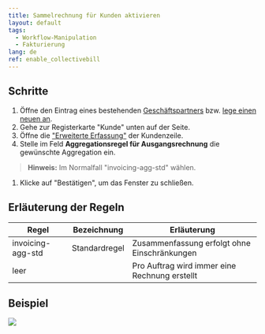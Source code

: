 ```yaml
---
title: Sammelrechnung für Kunden aktivieren
layout: default
tags:
  - Workflow-Manipulation
  - Fakturierung
lang: de
ref: enable_collectivebill
---
```


## Schritte
1. Öffne den Eintrag eines bestehenden [Geschäftspartners](Menu) bzw. [lege einen neuen an](Neuer_Geschaeftspartner).
1. Gehe zur Registerkarte "Kunde" unten auf der Seite.
1. Öffne die ["Erweiterte Erfassung"](AdvancedEditTab_Öffnen) der Kundenzeile.
1. Stelle im Feld **Aggregationsregel für Ausgangsrechnung** die gewünschte Aggregation ein.
 >**Hinweis:** Im Normalfall "invoicing-agg-std" wählen.

1. Klicke auf "Bestätigen", um das Fenster zu schließen.

## Erläuterung der Regeln
| Regel | Bezeichnung | Erläuterung |
|---|---|---|
| invoicing-agg-std | Standardregel | Zusammenfassung erfolgt ohne Einschränkungen
| leer | | Pro Auftrag wird immer eine Rechnung erstellt

## Beispiel
![](assets/Sammelrechnung_aktivieren.gif)
